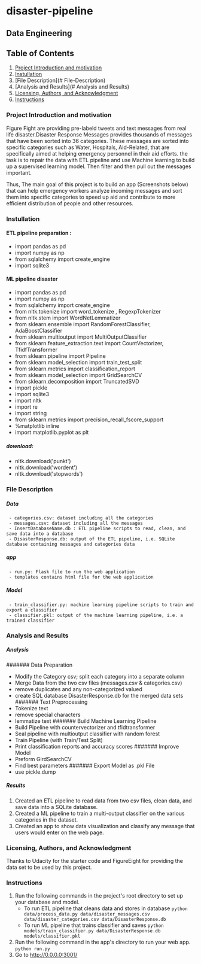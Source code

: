# disaster-pipeline
## Data Engineering 

## Table of Contents
1. [Project Introduction and motivation](#Project-Introduction-and-motivation)
2. [Instullation](#Instullation)
3. [File Description](# File-Description)
4. [Analysis and Results](# Analysis and Results)
5. [Licensing, Authors, and Acknowledgment](#Licensing-Authors-Acknowledgment)
6. [Instructions](#Instruction)

### Project Introduction and motivation <a name="Project Intorduction and motivation"></a>
Figure Fight are providing pre-labeld tweets and text messages from real life disaster.Disaster Response Messages provides thousands of messages that have been sorted into 36 categories. These messages are sorted into specific categories such as Water, Hospitals, Aid-Related, that are specifically aimed at helping emergency personnel in their aid efforts. the task is to repair the data with ETL pipeline and use Machine learning to build up a supervised learning model. Then filter and then pull out the messages important. 

Thus, The main goal of this project is to build an app (Screenshots below) that can help emergency workers analyze incoming messages and sort them into specific categories to speed up aid and contribute to more efficient distribution of people and other resources.

### Instullation <a name="instullation"></a>
#### ETL pipeline preparation : 
   - import pandas as pd
   - import numpy as np 
   - from sqlalchemy import create_engine
   - import sqlite3
#### ML pipeline disaster 
   - import pandas as pd
   - import numpy as np
   - from sqlalchemy import create_engine
   - from nltk.tokenize import word_tokenize , RegexpTokenizer
   - from nltk.stem import WordNetLemmatizer
   - from sklearn.ensemble import RandomForestClassifier, AdaBoostClassifier
   - from sklearn.multioutput import MultiOutputClassifier
   - from sklearn.feature_extraction.text import CountVectorizer, TfidfTransformer
   - from sklearn.pipeline import Pipeline
   - from sklearn.model_selection import train_test_split
   - from sklearn.metrics import classification_report
   - from sklearn.model_selection import GridSearchCV
   - from sklearn.decomposition import TruncatedSVD
   - import pickle
   - import sqlite3
   - import nltk
   - import re 
   - import string
   - from sklearn.metrics import precision_recall_fscore_support
   - %matplotlib inline
   - import matplotlib.pyplot as plt

##### download:
  - nltk.download('punkt')
  - nltk.download('wordent')
  - nltk.download('stopwords')

### File Description <a name="File Description"></a>
##### Data 
     - categories.csv: dataset including all the categories
     - messages.csv: dataset including all the messages
     - InsertDatabaseName.db : ETL pipeline scripts to read, clean, and save data into a database
     - DisasterResponse.db: output of the ETL pipeline, i.e. SQLite database containing messages and categories data
##### app
     - run.py: Flask file to run the web application
     - templates contains html file for the web application

##### Model 
     - train_classifier.py: machine learning pipeline scripts to train and export a classifier
     - classifier.pkl: output of the machine learning pipeline, i.e. a trained classifier
     
     
### Analysis and Results <a name="Analysis and Results"></a>
##### Analysis 
####### Data Preparation
- Modify the Category csv; split each category into a separate column
- Merge Data from the two csv files (messages.csv & categories.csv)
- remove duplicates and any non-categorized valued
- create SQL database DisasterResponse.db for the merged data sets
####### Text Preprocessing
- Tokenize text
- remove special characters
- lemmatize text
####### Build Machine Learning Pipeline
- Build Pipeline with countervectorizer and tfidtransformer
- Seal pipeline with multioutput classifier with random forest
- Train Pipeline (with Train/Test Split)
- Print classification reports and accuracy scores
####### Improve Model
- Preform GirdSearchCV
- Find best parameters
####### Export Model as .pkl File
- use pickle.dump 

##### Results 
1. Created an ETL pipeline to read data from two csv files, clean data, and save data into a SQLite database.
2. Created a ML pipeline to train a multi-output classifier on the various categories in the dataset.
3. Created an app to show data visualization and classify any message that users would enter on the web page.

### Licensing, Authors, and Acknowledgment <a name="Licensing, Authors, and Acknowledgment"></a>
Thanks to Udacity for the starter code and FigureEight for providing the data set to be used by this project.

### Instructions <a name="instructions"></a>
1. Run the following commands in the project's root directory to set up your database and model.
    - To run ETL pipeline that cleans data and stores in database
        `python data/process_data.py data/disaster_messages.csv data/disaster_categories.csv data/DisasterResponse.db`
    - To run ML pipeline that trains classifier and saves
        `python models/train_classifier.py data/DisasterResponse.db models/classifier.pkl`
2. Run the following command in the app's directory to run your web app.
    `python run.py`
3. Go to http://0.0.0.0:3001/
